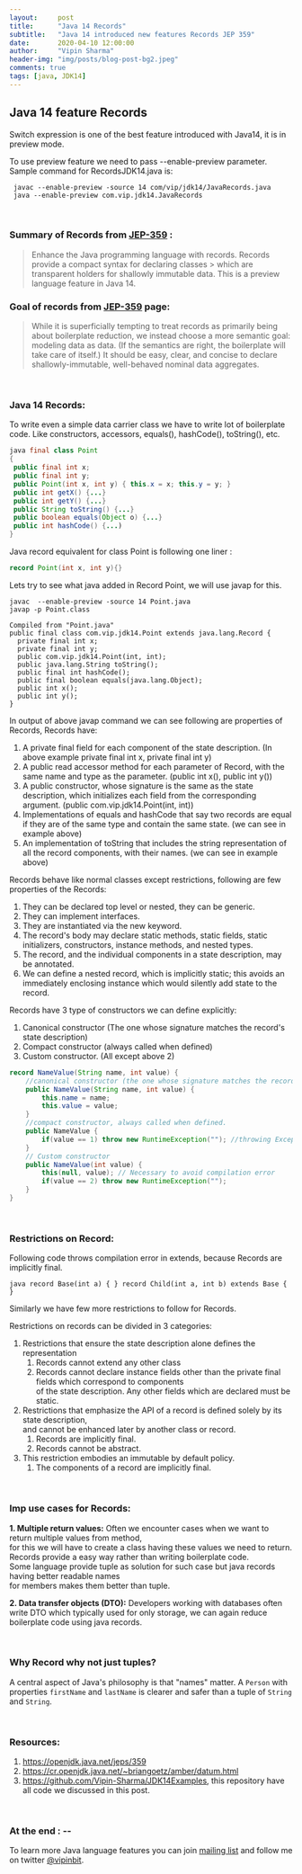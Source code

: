```yaml
---
layout:     post
title:      "Java 14 Records"
subtitle:   "Java 14 introduced new features Records JEP 359"
date:       2020-04-10 12:00:00
author:     "Vipin Sharma"
header-img: "img/posts/blog-post-bg2.jpeg"
comments: true
tags: [java, JDK14]
---
```


## Java 14 feature Records
  Switch expression is one of the best feature introduced with Java14, it is in preview mode.

To use preview feature we need to pass --enable-preview parameter. Sample command for RecordsJDK14.java is:

     javac --enable-preview -source 14 com/vip/jdk14/JavaRecords.java
     java --enable-preview com.vip.jdk14.JavaRecords

<br>

### Summary of Records from [JEP-359](https://openjdk.java.net/jeps/359) :    
> Enhance the Java programming language with records. Records provide a compact syntax for declaring classes > which are transparent holders for shallowly immutable data. This is a preview language feature in Java 14.    

### Goal of records from [JEP-359](https://openjdk.java.net/jeps/359) page:
> While it is superficially tempting to treat records as primarily being about boilerplate reduction, we instead choose a more semantic goal: modeling data as data. (If the semantics are right, the boilerplate will take care of itself.) It should be easy, clear, and concise to declare shallowly-immutable, well-behaved nominal data aggregates.    

<br>

### Java 14 Records:

To write even a simple data carrier class we have to write lot of boilerplate code. Like constructors, accessors, equals(), hashCode(), toString(), etc.   

```java
java final class Point
{
 public final int x;   
 public final int y;    
 public Point(int x, int y) { this.x = x; this.y = y; }    
 public int getX() {...}   
 public int getY() {...}   
 public String toString() {...}   
 public boolean equals(Object o) {...}   
 public int hashCode() {...)  
}
```


Java record equivalent for class Point is following one liner :   
```java
record Point(int x, int y){}
```

Lets try to see what java added in Record Point, we will use javap for this.

```
javac  --enable-preview -source 14 Point.java
javap -p Point.class

Compiled from "Point.java"
public final class com.vip.jdk14.Point extends java.lang.Record {
  private final int x;
  private final int y;
  public com.vip.jdk14.Point(int, int);
  public java.lang.String toString();
  public final int hashCode();
  public final boolean equals(java.lang.Object);
  public int x();
  public int y();
}
```

In output of above javap command we can see following are properties of Records, Records have:   

1. A private final field for each component of the state description.  (In above example private final int x, private final int y)
2. A public read accessor method for each parameter of Record, with the same name and type as the parameter. (public int x(), public int y())  
3. A public constructor, whose signature is the same as the state description, which initializes each field from the corresponding argument. (public com.vip.jdk14.Point(int, int))
4. Implementations of equals and hashCode that say two records are equal if they are of the same type and contain the same state. (we can see in example above)  
5. An implementation of toString that includes the string representation of all the record components, with their names.  (we can see in example above)

Records behave like normal classes except restrictions, following are few properties of the Records:
1.	They can be declared top level or nested, they can be generic.
2.	They can implement interfaces.
3.	They are instantiated via the new keyword.
4.	The record's body may declare static methods, static fields, static initializers, constructors, instance methods, and nested types.
5.	The record, and the individual components in a state description, may be annotated.
6.	We can define a nested record, which is implicitly static; this avoids an immediately enclosing instance which would silently add state to the record.

Records have 3 type of constructors we can define explicitly:
1.  Canonical constructor (The one whose signature matches the record's state description)
2.  Compact constructor (always called when defined)
3.  Custom constructor. (All except above 2)

```java
record NameValue(String name, int value) {
    //canonical constructor (the one whose signature matches the record's state description)
    public NameValue(String name, int value) {
        this.name = name;
        this.value = value;
    }    
    //compact constructor, always called when defined.
    public NameValue {
        if(value == 1) throw new RuntimeException(""); //throwing Exception whenever value is 1
    }       
    // Custom constructor
    public NameValue(int value) {
        this(null, value); // Necessary to avoid compilation error
        if(value == 2) throw new RuntimeException("");
    }
}
```

<br>

### Restrictions on Record:   
 Following code throws compilation error in extends, because Records are implicitly final.
```
java record Base(int a) { } record Child(int a, int b) extends Base { }
```    
Similarly we have few more restrictions to follow for Records.

 Restrictions on records can be divided in 3 categories:    
1. Restrictions that ensure the state description alone defines the representation     
   1. Records cannot extend any other class    
   2. Records cannot declare instance fields other than the private final fields which correspond to components     
    of the state description. Any other fields which are declared must be static.    
2. Restrictions that emphasize the API of a record is defined solely by its state description,     
and cannot be enhanced later by another class or record.    
   1. Records are implicitly final.    
   2. Records cannot be abstract.     
3. This restriction embodies an immutable by default policy.    
   1. The components of a record are implicitly final.    


<br>

### Imp use cases for Records:

**1. Multiple return values:** Often we encounter cases when we want to return multiple values from method,     
for this we will have to create a class having these values we need to return.     
Records provide a easy way rather than writing boilerplate code.     
Some language provide tuple as solution for such case but java records having better readable names     
for members makes them better than tuple.    

**2. Data transfer objects (DTO):** Developers working with databases often write DTO which typically used for only storage, we can again reduce boilerplate code using java records.    

<br>

### Why Record why not just tuples?    
A central aspect of Java's philosophy is that "names" matter.  A `Person` with properties `firstName` and `lastName` is clearer and safer than a tuple of `String` and `String`.  

<br>

### Resources:    

1.  https://openjdk.java.net/jeps/359    
2.  https://cr.openjdk.java.net/~briangoetz/amber/datum.html
3.  https://github.com/Vipin-Sharma/JDK14Examples, this repository have all code we discussed in this post.

<br>

### At the end : --
To learn more Java language features you can join [mailing list](https://jfeatures.com/) and follow me on twitter [@vipinbit](https://twitter.com/vipinbit).
